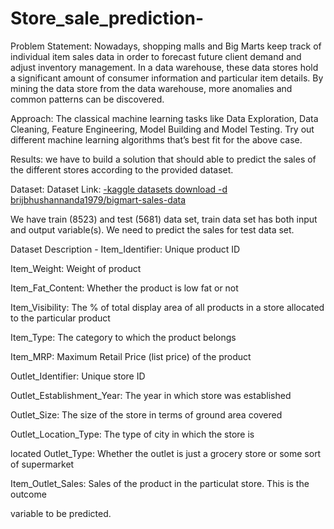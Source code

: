 # Store_sale_prediction-
Problem Statement:
Nowadays, shopping malls and Big Marts keep track of individual item sales data in 
order to forecast future client demand and adjust inventory management. In a data 
warehouse, these data stores hold a significant amount of consumer information and 
particular item details. By mining the data store from the data warehouse, more 
anomalies and common patterns can be discovered.

Approach: The classical machine learning tasks like Data Exploration, Data Cleaning, 
Feature Engineering, Model Building and Model Testing. Try out different machine 
learning algorithms that’s best fit for the above case.

Results: we have to build a solution that should able to predict the sales of the 
different stores  according to the provided dataset.

Dataset:
Dataset Link: [-kaggle datasets download -d brijbhushannanda1979/bigmart-sales-data](https://www.kaggle.com/datasets/brijbhushannanda1979/bigmart-sales-data)

We have train (8523) and test (5681) data set, train data set has both input and output variable(s). We need to predict the sales for test data set. 

Dataset Description -
Item_Identifier: Unique product ID

Item_Weight: Weight of product 

Item_Fat_Content: Whether the product is low fat or not

Item_Visibility: The % of total display area of all products in a store allocated to the particular product

Item_Type: The category to which the product belongs 

Item_MRP: Maximum Retail Price (list price) of the product

Outlet_Identifier: Unique store ID 

Outlet_Establishment_Year: The year in which store was established 

Outlet_Size: The size of the store in terms of ground area covered 

Outlet_Location_Type: The type of city in which the store is

located Outlet_Type: Whether the outlet is just a grocery store or some sort of supermarket 

Item_Outlet_Sales: Sales of the product in the particulat store. This is the outcome

variable to be predicted.
